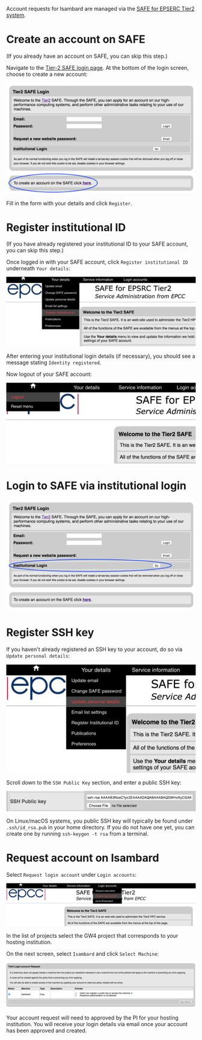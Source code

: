 Account requests for Isambard are managed via the [SAFE for EPSERC Tier2 system](https://www.archer.ac.uk/tier2/).

# Create an account on SAFE

(If you already have an account on SAFE, you can skip this step.)

Navigate to the [Tier-2 SAFE login page](https://www.archer.ac.uk/tier2/).
At the bottom of the login screen, choose to create a new account:

![](https://raw.githubusercontent.com/UoB-HPC/GW4-Isambard/master/docs/images/safe-create-account.png)

Fill in the form with your details and click `Register`.

# Register institutional ID

(If you have already registered your institutional ID to your SAFE account, you can skip this step.)

Once logged in with your SAFE account, click `Register institutional ID` underneath `Your details`:

![](https://raw.githubusercontent.com/UoB-HPC/GW4-Isambard/master/docs/images/safe-register-id.png)

After entering your institutional login details (if necessary), you should see a message stating `Identity registered`.

Now logout of your SAFE account:

![](https://raw.githubusercontent.com/UoB-HPC/GW4-Isambard/master/docs/images/safe-logout.png)

# Login to SAFE via institutional login

![](https://raw.githubusercontent.com/UoB-HPC/GW4-Isambard/master/docs/images/safe-institutional-login.png)

# Register SSH key

If you haven't already registered an SSH key to your account, do so via `Update personal details`:

![](https://raw.githubusercontent.com/UoB-HPC/GW4-Isambard/master/docs/images/safe-update-details.png)

Scroll down to the `SSH Public Key` section, and enter a public SSH key:

![](https://raw.githubusercontent.com/UoB-HPC/GW4-Isambard/master/docs/images/safe-ssh-key.png)

On Linux/macOS systems, you public SSH key will typically be found under `.ssh/id_rsa.pub` in your home directory.
If you do not have one yet, you can create one by running `ssh-keygen -t rsa` from a terminal.

# Request account on Isambard

Select `Request login account` under `Login accounts`:

![](https://raw.githubusercontent.com/UoB-HPC/GW4-Isambard/master/docs/images/safe-request-account.png)

In the list of projects select the GW4 project that corresponds to your hosting institution.

On the next screen, select `Isambard` and click `Select Machine`:

![](https://raw.githubusercontent.com/UoB-HPC/GW4-Isambard/master/docs/images/safe-isambard-request.png)

Your account request will need to approved by the PI for your hosting institution.
You will receive your login details via email once your account has been approved and created.
